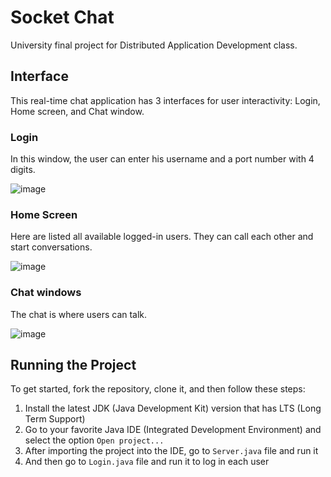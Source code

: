 # Socket Chat

University final project for Distributed Application Development class.

## Interface

This real-time chat application has 3 interfaces for user interactivity: Login, Home screen, and Chat window.

### Login

In this window, the user can enter his username and a port number with 4 digits.

![image](https://user-images.githubusercontent.com/12193814/87868262-7f703d80-c96a-11ea-815f-6c8daf322cbe.png)

### Home Screen

Here are listed all available logged-in users. They can call each other and start conversations.

![image](https://user-images.githubusercontent.com/12193814/87868798-3e7b2780-c970-11ea-9a15-106b77dbec76.png)

### Chat windows

The chat is where users can talk.

![image](https://user-images.githubusercontent.com/12193814/87868895-32dc3080-c971-11ea-938a-91afeebcd299.png)


## Running the Project

To get started, fork the repository, clone it, and then follow these steps:

1. Install the latest JDK (Java Development Kit) version that has LTS (Long Term Support)
2. Go to your favorite Java IDE (Integrated Development Environment) and select the option ```Open project...```
3. After importing the project into the IDE, go to ```Server.java``` file and run it
4. And then go to ```Login.java``` file and run it to log in each user
